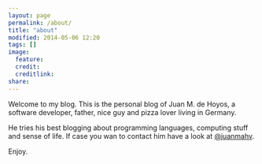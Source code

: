 ```yaml
---
layout: page
permalink: /about/
title: "about"
modified: 2014-05-06 12:20
tags: []
image:
  feature: 
  credit: 
  creditlink: 
share: 
---
```

Welcome to my blog. This is the personal blog of Juan M. de Hoyos, a software developer, father, nice guy and pizza lover living in Germany.

He tries his best blogging about programming languages, computing stuff and sense of life. If case you wan to contact him have a look at [@juanmahv](https://twitter.com/juanmahv).

Enjoy. 